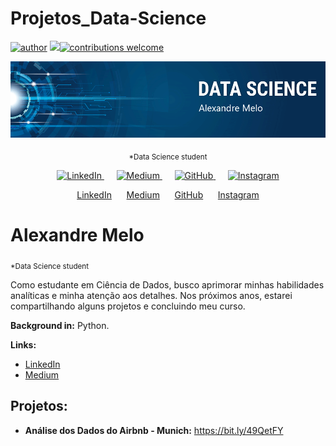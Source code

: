 # Projetos_Data-Science
[![author](https://img.shields.io/badge/author-alemelo11-red.svg)](https://www.linkedin.com/in/alemelo11) [![](https://img.shields.io/badge/python-3.12.2+-blue.svg)](https://www.python.org/downloads/release/python-365/)[![contributions welcome](https://img.shields.io/badge/contributions-welcome-brightgreen.svg?style=flat)](https://github.com/alemelo11/data_science/issues)


<p align="center">
  <img src="https://github.com/alemelo11/Projetos_Data-Science/blob/main/banner%20(1).png">
</p>

  <p align="center">
  <sub>*Data Science student</sub>
  </p>

  <p align="center">
  <a href="https://www.linkedin.com/in/alemelo11/">
    <img src="https://upload.wikimedia.org/wikipedia/commons/c/ca/LinkedIn_logo_initials.png" alt="LinkedIn" height="30">
  </a>
  &nbsp;&nbsp;&nbsp;&nbsp;
  <a href="https://medium.com/me/stories/public">
    <img src="https://logodix.com/logo/1855762.png" alt="Medium" height="30">
  </a>
  &nbsp;&nbsp;&nbsp;&nbsp;
  <a href="https://github.com/alemelo11">
    <img src="https://image.flaticon.com/icons/png/512/25/25231.png" alt="GitHub" height="30">
  </a>
  &nbsp;&nbsp;&nbsp;&nbsp;
  <a href="https://www.instagram.com/">
    <img src="https://upload.wikimedia.org/wikipedia/commons/thumb/a/a5/Instagram_icon.png/1024px-Instagram_icon.png" alt="Instagram" height="30">
  </a>
</p>

<p align="center">
  <a href="https://www.linkedin.com/in/alemelo11/">LinkedIn</a>
  &nbsp;&nbsp;&nbsp;&nbsp;
  <a href="https://medium.com/me/stories/public">Medium</a>
  &nbsp;&nbsp;&nbsp;&nbsp;
  <a href="https://github.com/alemelo11">GitHub</a>
  &nbsp;&nbsp;&nbsp;&nbsp;
  <a href="https://www.instagram.com/">Instagram</a>
</p>





# Alexandre Melo
<sub>*Data Science student</sub>

Como estudante em Ciência de Dados, busco aprimorar minhas habilidades analíticas e minha atenção aos detalhes. Nos próximos anos, estarei compartilhando alguns projetos e concluindo meu curso.

**Background in:** Python.

**Links:**
* [LinkedIn](https://www.linkedin.com/in/alemelo11//recent-activity/all/)
* [Medium](https://medium.com/me/stories/public)

## Projetos:

* **Análise dos Dados do Airbnb - Munich:** https://bit.ly/49QetFY




